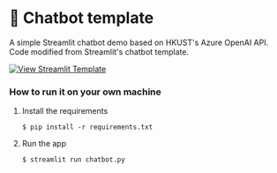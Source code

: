 # 💬 Chatbot template

A simple Streamlit chatbot demo based on HKUST's Azure OpenAI API.
Code modified from Streamlit's chatbot template.

[![View Streamlit Template](https://static.streamlit.io/badges/streamlit_badge_black_white.svg)](https://chatbot-template.streamlit.app/)

### How to run it on your own machine

1. Install the requirements

   ```
   $ pip install -r requirements.txt
   ```

2. Run the app

   ```
   $ streamlit run chatbot.py
   ```
